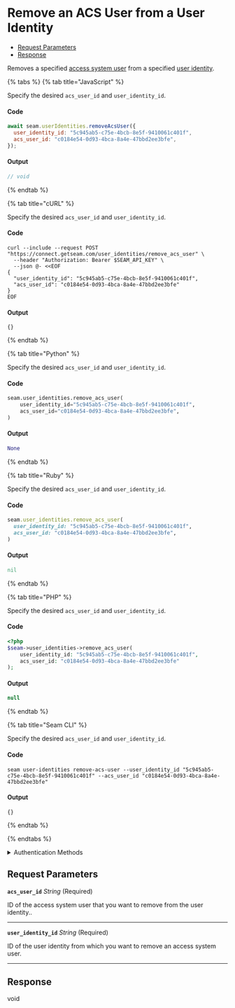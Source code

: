 # Remove an ACS User from a User Identity

- [Request Parameters](#request-parameters)
- [Response](#response)

Removes a specified [access system user](https://docs.seam.co/latest/capability-guides/access-systems/user-management) from a specified [user identity](https://docs.seam.co/latest/capability-guides/mobile-access-in-development/managing-mobile-app-user-accounts-with-user-identities#what-is-a-user-identity).


{% tabs %}
{% tab title="JavaScript" %}

Specify the desired `acs_user_id` and `user_identity_id`.

#### Code

```javascript
await seam.userIdentities.removeAcsUser({
  user_identity_id: "5c945ab5-c75e-4bcb-8e5f-9410061c401f",
  acs_user_id: "c0184e54-0d93-4bca-8a4e-47bbd2ee3bfe",
});
```

#### Output

```javascript
// void
```
{% endtab %}

{% tab title="cURL" %}

Specify the desired `acs_user_id` and `user_identity_id`.

#### Code

```curl
curl --include --request POST "https://connect.getseam.com/user_identities/remove_acs_user" \
  --header "Authorization: Bearer $SEAM_API_KEY" \
  --json @- <<EOF
{
  "user_identity_id": "5c945ab5-c75e-4bcb-8e5f-9410061c401f",
  "acs_user_id": "c0184e54-0d93-4bca-8a4e-47bbd2ee3bfe"
}
EOF
```

#### Output

```curl
{}
```
{% endtab %}

{% tab title="Python" %}

Specify the desired `acs_user_id` and `user_identity_id`.

#### Code

```python
seam.user_identities.remove_acs_user(
    user_identity_id="5c945ab5-c75e-4bcb-8e5f-9410061c401f",
    acs_user_id="c0184e54-0d93-4bca-8a4e-47bbd2ee3bfe",
)
```

#### Output

```python
None
```
{% endtab %}

{% tab title="Ruby" %}

Specify the desired `acs_user_id` and `user_identity_id`.

#### Code

```ruby
seam.user_identities.remove_acs_user(
  user_identity_id: "5c945ab5-c75e-4bcb-8e5f-9410061c401f",
  acs_user_id: "c0184e54-0d93-4bca-8a4e-47bbd2ee3bfe",
)
```

#### Output

```ruby
nil
```
{% endtab %}

{% tab title="PHP" %}

Specify the desired `acs_user_id` and `user_identity_id`.

#### Code

```php
<?php
$seam->user_identities->remove_acs_user(
    user_identity_id: "5c945ab5-c75e-4bcb-8e5f-9410061c401f",
    acs_user_id: "c0184e54-0d93-4bca-8a4e-47bbd2ee3bfe"
);
```

#### Output

```php
null
```
{% endtab %}

{% tab title="Seam CLI" %}

Specify the desired `acs_user_id` and `user_identity_id`.

#### Code

```seam_cli
seam user-identities remove-acs-user --user_identity_id "5c945ab5-c75e-4bcb-8e5f-9410061c401f" --acs_user_id "c0184e54-0d93-4bca-8a4e-47bbd2ee3bfe"
```

#### Output

```seam_cli
{}
```
{% endtab %}

{% endtabs %}


<details>

<summary>Authentication Methods</summary>

- API key
- Personal access token
  <br>Must also include the `seam-workspace` header in the request.

To learn more, see [Authentication](https://docs.seam.co/latest/api/authentication).
</details>

## Request Parameters

**`acs_user_id`** *String* (Required)

ID of the access system user that you want to remove from the user identity..

---

**`user_identity_id`** *String* (Required)

ID of the user identity from which you want to remove an access system user.

---


## Response

void

